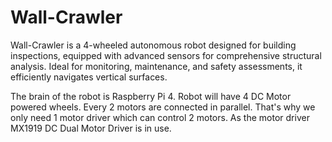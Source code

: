 # Wall-Crawler

Wall-Crawler is a 4-wheeled autonomous robot designed for building inspections, equipped with advanced sensors for comprehensive structural analysis. Ideal for monitoring, maintenance, and safety assessments, it efficiently navigates vertical surfaces.

The brain of the robot is Raspberry Pi 4.
Robot will have 4 DC Motor powered wheels. Every 2 motors are connected in parallel. That's why we only need 1 motor driver which can control 2 motors.
As the motor driver MX1919 DC Dual Motor Driver is in use. 
